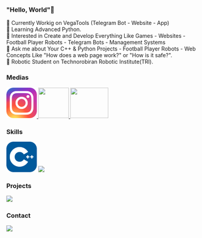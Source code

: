 ### "Hello, World"👋
<!--
**ArtinMoghadasi/ArtinMoghadasi** is a ✨ _special_ ✨ repository because its `README.md` (this file) appears on your GitHub profile.-->
🔭 Currently Workig on VegaTools (Telegram Bot - Website - App) </br>
🌱 Learning Advanced Python. </br>
🧐 Interested in Create and Develop Everything Like Games - Websites - Football Player Robots - Telegram Bots - Management Systems </br>
💬 Ask me about Your C++ & Python Projects - Football Player Robots - Web Concepts Like "How does a web page work?" or "How is it safe?". </br>
🤖 Robotic Student on Technorobiran Robotic Institute(TRI). </br>

### Medias
<a href="https://www.instgram.com/gang.coder" target="_blank"><img src="https://github.com/tandpfun/skill-icons/blob/main/icons/Instagram.svg" style="width:80px;height:80px"/>
</a> <a href="https://www.telegram.me/GangCoderCH" target="_blank"><img src="https://upload.wikimedia.org/wikipedia/commons/thumb/8/82/Telegram_logo.svg/2048px-Telegram_logo.svg.png" style="width:80px;height:80px" />
</a><a href="https://www.youtube.com/@gangcoder" target="_blank"><img src="https://upload.wikimedia.org/wikipedia/commons/thumb/0/09/YouTube_full-color_icon_%282017%29.svg/2560px-YouTube_full-color_icon_%282017%29.svg.png" style="width:100px;height:80px"/>
</a> </br>

### Skills
<a href="https://github.com/ArtinMoghadasi/CPP" target="_blank"> <img src="https://raw.githubusercontent.com/tandpfun/skill-icons/59059d9d1a2c092696dc66e00931cc1181a4ce1f/icons/CPP.svg" style="width:80px; eight:80px"/></a>
<a href="https://github.com/ArtinMoghadasi/Python" target="_blank"><img src="https://upload.wikimedia.org/wikipedia/commons/thumb/c/c3/Python-logo-notext.svg/1869px-Python-logo-notext.svg.png" style="width:80px; eight:80px"/></a></br>
### Projects
<a href="https://t.me/VoiceHeartbeatBot" target="_blank"><img src="https://upload.wikimedia.org/wikipedia/commons/thumb/5/56/Cartoon_Robot.svg/508px-Cartoon_Robot.svg.png" style="width:80px; eight:80px"/>
</a></br>
### Contact
<a href="artinmoghadasi7@gmail.com" target="_blank"><img src="https://icons-for-free.com/download-icon-email+gmail+google+internet+message+icon-1320192780259745073_0.svg" style="width:120px; eight:60px"/>
</a>





